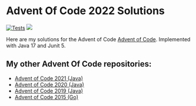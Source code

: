 # Advent Of Code 2022 Solutions

[![Tests](https://github.com/jerchende/advent-of-code-2022/workflows/Tests/badge.svg?branch=master)](https://github.com/jerchende/advent-of-code-2022/actions?query=workflow%3ATests)
[![](https://img.shields.io/badge/stars%20⭐-00-yellow)](https://adventofcode.com/2022)

Here are my solutions for the Advent of Code [Advent of Code](https://adventofcode.com/2022). Implemented with Java 17 and Junit 5.

## My other Advent Of Code repositories:

* [Advent of Code 2021 (Java)](https://github.com/jerchende/advent-of-code-2021)
* [Advent of Code 2020 (Java)](https://github.com/jerchende/advent-of-code-2020)
* [Advent of Code 2019 (Java)](https://github.com/jerchende/advent-of-code-2019)
* [Advent of Code 2015 (Go)](https://github.com/jerchende/advent-of-code-2015)
 